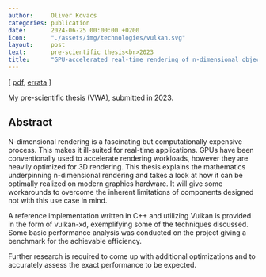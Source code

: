 ```yaml
---
author:     Oliver Kovacs
categories: publication
date:       2024-06-25 00:00:00 +0200
icon:       "./assets/img/technologies/vulkan.svg"
layout:     post
text:       pre-scientific thesis<br>2023
title:      "GPU-accelerated real-time rendering of n-dimensional objects"
---
```


[
<a href="/assets/pdf/Oliver_Kovacs-VWA.pdf" target="_blank">pdf</a>,
<a href="/assets/pdf/Oliver_Kovacs-VWA-Errata.pdf" target="_blank">errata</a>
]

My pre-scientific thesis (VWA), submitted in 2023.

## Abstract

N-dimensional rendering is a fascinating but computationally expensive process. This makes it ill-suited for real-time applications. GPUs have been conventionally used to accelerate rendering workloads, however they are heavily optimized for 3D rendering. This thesis explains the mathematics underpinning n-dimensional rendering and takes a look at how it can be optimally realized on modern graphics hardware. It will give some workarounds to overcome the inherent limitations of components designed not with this use case in mind.

A reference implementation written in C++ and utilizing Vulkan is provided in the form of vulkan-xd, exemplifying some of the techniques discussed. Some basic performance analysis was conducted on the project giving a benchmark for the achievable efficiency.

Further research is required to come up with additional optimizations and to
accurately assess the exact performance to be expected.
